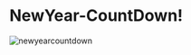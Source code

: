 # NewYear-CountDown!

![newyearcountdown](https://user-images.githubusercontent.com/91279474/162782861-9597b907-8e7c-47ab-a6a6-1134de9cd11d.gif)
